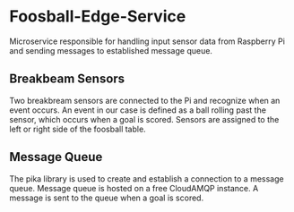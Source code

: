 # Foosball-Edge-Service
Microservice responsible for handling input sensor data from Raspberry Pi and sending messages to established message queue.

## Breakbeam Sensors 
Two breakbream sensors are connected to the Pi and recognize when an event occurs. An event in our case is defined as a ball rolling past the sensor, which occurs when a goal is scored. Sensors are assigned to the left or right side of the foosball table. 

## Message Queue
The pika library is used to create and establish a connection to a message queue. Message queue is hosted on a free CloudAMQP instance. A message is sent to the queue when a goal is scored. 

